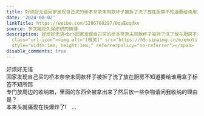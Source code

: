```yaml
---
title: 好烦好无语回家发现自己买的桥本奈奈未同款杯子被拆了洗了放在厨房不知道要给谁用盒子标签不知所踪专门放周边的收纳箱，里面的东西全被拿出来了然后放一些杂物请...
date: '2024-08-02'
linkTitle: https://weibo.com/5286768287/OqsEuqdkv
source: 多次婉拒久保织织的微博
description: 好烦好无语<br>回家发现自己买的桥本奈奈未同款杯子被拆了洗了放在厨房不知道要给谁用盒子标签不知所踪<br>专门放周边的收纳箱，里面的东西全被拿出来了然后放一些杂物请问我收纳的理由是？<br>本来头就痛现在快爆炸了<span
  class="url-icon"><img alt="[微笑]" src="https://h5.sinaimg.cn/m/emoticon/icon/default/d_hehe-0be7e6251f.png"
  style="width:1em; height:1em;" referrerpolicy="no-referrer"></span>  ...
disable_comments: true
---
```

好烦好无语<br>回家发现自己买的桥本奈奈未同款杯子被拆了洗了放在厨房不知道要给谁用盒子标签不知所踪<br>专门放周边的收纳箱，里面的东西全被拿出来了然后放一些杂物请问我收纳的理由是？<br>本来头就痛现在快爆炸了<span class="url-icon"><img alt="[微笑]" src="https://h5.sinaimg.cn/m/emoticon/icon/default/d_hehe-0be7e6251f.png" style="width:1em; height:1em;" referrerpolicy="no-referrer"></span>  ...